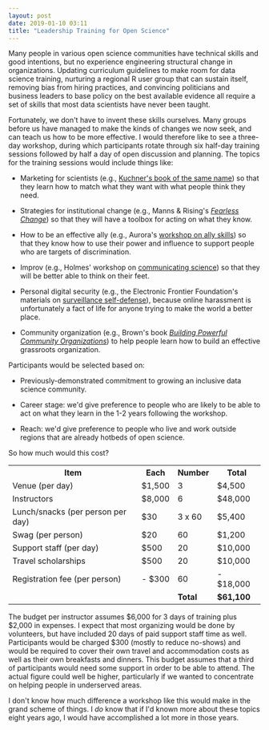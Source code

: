 ```yaml
---
layout: post
date: 2019-01-10 03:11
title: "Leadership Training for Open Science"
---
```


Many people in various open science communities have technical skills and good
intentions, but no experience engineering structural change in
organizations. Updating curriculum guidelines to make room for data science
training, nurturing a regional R user group that can sustain itself, removing
bias from hiring practices, and convincing politicians and business leaders to
base policy on the best available evidence all require a set of skills that most
data scientists have never been taught.

Fortunately, we don't have to invent these skills ourselves. Many groups before
us have managed to make the kinds of changes we now seek, and can teach us how
to be more effective.  I would therefore like to see a three-day workshop,
during which participants rotate through six half-day training sessions followed
by half a day of open discussion and planning. The topics for the training
sessions would include things like:

-   Marketing for scientists
    (e.g., [Kuchner's book of the same name](https://www.amazon.com/Marketing-Scientists-Shine-Tough-Times/dp/1597269948/))
    so that they learn how to match what they want with what people think they need.

-   Strategies for institutional change (e.g., Manns & Rising's
    *[Fearless Change](https://www.amazon.com/Fearless-Change-Patterns-Introducing-paperback/dp/0134395255/)*)
    so that they will have a toolbox for acting on what they know.

-   How to be an effective ally (e.g., Aurora's [workshop on ally skills](https://frameshiftconsulting.com/ally-skills-workshop/))
    so that they know how to use their power and influence to support people who are
    targets of discrimination.

-   Improv (e.g., Holmes' workshop on [communicating science](http://www.improvscience.org/welcome))
    so that they will be better able to think on their feet.

-   Personal digital security (e.g., the Electronic Frontier Foundation's materials
    on [surveillance self-defense](https://ssd.eff.org/)), because online harassment is
    unfortunately a fact of life for anyone trying to make the world a better place.

-   Community organization (e.g., Brown's book
    *[Building Powerful Community Organizations](https://www.amazon.com/Building-Powerful-Community-Organizations-Personal/dp/0977151808/)*)
    to help people learn how to build an effective grassroots organization.

Participants would be selected based on:

-   Previously-demonstrated commitment to growing an inclusive data science
    community.

-   Career stage: we'd give preference to people who are likely to be able to act
    on what they learn in the 1-2 years following the workshop.

-   Reach: we'd give preference to people who live and work outside regions that
    are already hotbeds of open science.

So how much would this cost?

<table>
<tr> <th>Item</th> <th>Each</th> <th>Number</th> <th>Total</th> </tr>
<tr> <td>Venue (per day)</td> <td>$1,500</td> <td>3</td> <td>$4,500</td> </tr>
<tr> <td>Instructors</td> <td>$8,000</td> <td>6</td> <td>$48,000</td> </tr>
<tr> <td>Lunch/snacks (per person per day)</td> <td>$30</td> <td>3 x 60</td> <td>$5,400</td> </tr>
<tr> <td>Swag (per person)</td> <td>$20</td> <td>60</td> <td>$1,200</td> </tr>
<tr> <td>Support staff (per day)</td> <td>$500</td> <td>20</td> <td>$10,000</td> </tr>
<tr> <td>Travel scholarships</td> <td>$500</td> <td>20</td> <td>$10,000</td> </tr>
<tr> <td>Registration fee (per person)</td> <td>- $300</td> <td>60</td> <td>- $18,000</td> </tr>
<tr> <td></td> <td></td> <td><strong>Total</strong></td> <td><strong>$61,100</strong></td> </tr>
</table>

The budget per instructor assumes $6,000 for 3 days of training plus $2,000 in expenses.
I expect that most organizing would be done by volunteers,
but have included 20 days of paid support staff time as well.
Participants would be charged $300 (mostly to reduce no-shows)
and would be required to cover their own travel and accommodation costs
as well as their own breakfasts and dinners.
This budget assumes that a third of participants would need some support in order to be able to attend.
The actual figure could well be higher,
particularly if we wanted to concentrate on helping people in underserved areas.

I don't know how much difference a workshop like this would make in the grand scheme of things.
I *do* know that if I'd known more about these topics eight years ago,
I would have accomplished a lot more in those years.
